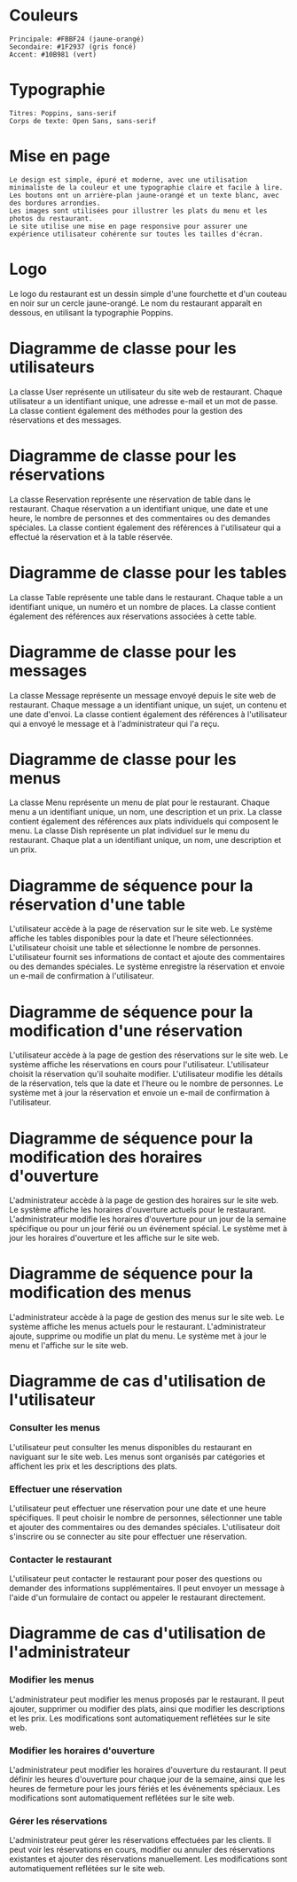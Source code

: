 # Couleurs

    Principale: #FBBF24 (jaune-orangé)
    Secondaire: #1F2937 (gris foncé)
    Accent: #10B981 (vert)

# Typographie

    Titres: Poppins, sans-serif
    Corps de texte: Open Sans, sans-serif

# Mise en page

    Le design est simple, épuré et moderne, avec une utilisation minimaliste de la couleur et une typographie claire et facile à lire.
    Les boutons ont un arrière-plan jaune-orangé et un texte blanc, avec des bordures arrondies.
    Les images sont utilisées pour illustrer les plats du menu et les photos du restaurant.
    Le site utilise une mise en page responsive pour assurer une expérience utilisateur cohérente sur toutes les tailles d'écran.

# Logo

Le logo du restaurant est un dessin simple d'une fourchette et d'un couteau en noir sur un cercle jaune-orangé. Le nom du restaurant apparaît en dessous, en utilisant la typographie Poppins.

# Diagramme de classe pour les utilisateurs

La classe User représente un utilisateur du site web de restaurant. Chaque utilisateur a un identifiant unique, une adresse e-mail et un mot de passe. La classe contient également des méthodes pour la gestion des réservations et des messages.

# Diagramme de classe pour les réservations

La classe Reservation représente une réservation de table dans le restaurant. Chaque réservation a un identifiant unique, une date et une heure, le nombre de personnes et des commentaires ou des demandes spéciales. La classe contient également des références à l'utilisateur qui a effectué la réservation et à la table réservée.

# Diagramme de classe pour les tables

La classe Table représente une table dans le restaurant. Chaque table a un identifiant unique, un numéro et un nombre de places. La classe contient également des références aux réservations associées à cette table.

# Diagramme de classe pour les messages

La classe Message représente un message envoyé depuis le site web de restaurant. Chaque message a un identifiant unique, un sujet, un contenu et une date d'envoi. La classe contient également des références à l'utilisateur qui a envoyé le message et à l'administrateur qui l'a reçu.

# Diagramme de classe pour les menus

La classe Menu représente un menu de plat pour le restaurant. Chaque menu a un identifiant unique, un nom, une description et un prix. La classe contient également des références aux plats individuels qui composent le menu. La classe Dish représente un plat individuel sur le menu du restaurant. Chaque plat a un identifiant unique, un nom, une description et un prix.

# Diagramme de séquence pour la réservation d'une table

   L'utilisateur accède à la page de réservation sur le site web.
   Le système affiche les tables disponibles pour la date et l'heure sélectionnées.
   L'utilisateur choisit une table et sélectionne le nombre de personnes.
   L'utilisateur fournit ses informations de contact et ajoute des commentaires ou des demandes spéciales.
   Le système enregistre la réservation et envoie un e-mail de confirmation à l'utilisateur.

# Diagramme de séquence pour la modification d'une réservation

   L'utilisateur accède à la page de gestion des réservations sur le site web.
   Le système affiche les réservations en cours pour l'utilisateur.
   L'utilisateur choisit la réservation qu'il souhaite modifier.
   L'utilisateur modifie les détails de la réservation, tels que la date et l'heure ou le nombre de personnes.
   Le système met à jour la réservation et envoie un e-mail de confirmation à l'utilisateur.
    
# Diagramme de séquence pour la modification des horaires d'ouverture

   L'administrateur accède à la page de gestion des horaires sur le site web.
   Le système affiche les horaires d'ouverture actuels pour le restaurant.
   L'administrateur modifie les horaires d'ouverture pour un jour de la semaine spécifique ou pour un jour férié ou un événement spécial.
   Le système met à jour les horaires d'ouverture et les affiche sur le site web.

# Diagramme de séquence pour la modification des menus

   L'administrateur accède à la page de gestion des menus sur le site web.
   Le système affiche les menus actuels pour le restaurant.
   L'administrateur ajoute, supprime ou modifie un plat du menu.
   Le système met à jour le menu et l'affiche sur le site web.


# Diagramme de cas d'utilisation de l'utilisateur

### Consulter les menus

L'utilisateur peut consulter les menus disponibles du restaurant en naviguant sur le site web. Les menus sont organisés par catégories et affichent les prix et les descriptions des plats.

### Effectuer une réservation

L'utilisateur peut effectuer une réservation pour une date et une heure spécifiques. Il peut choisir le nombre de personnes, sélectionner une table et ajouter des commentaires ou des demandes spéciales. L'utilisateur doit s'inscrire ou se connecter au site pour effectuer une réservation.

### Contacter le restaurant

L'utilisateur peut contacter le restaurant pour poser des questions ou demander des informations supplémentaires. Il peut envoyer un message à l'aide d'un formulaire de contact ou appeler le restaurant directement.

# Diagramme de cas d'utilisation de l'administrateur

### Modifier les menus

L'administrateur peut modifier les menus proposés par le restaurant. Il peut ajouter, supprimer ou modifier des plats, ainsi que modifier les descriptions et les prix. Les modifications sont automatiquement reflétées sur le site web.

### Modifier les horaires d'ouverture

L'administrateur peut modifier les horaires d'ouverture du restaurant. Il peut définir les heures d'ouverture pour chaque jour de la semaine, ainsi que les heures de fermeture pour les jours fériés et les événements spéciaux. Les modifications sont automatiquement reflétées sur le site web.

### Gérer les réservations

L'administrateur peut gérer les réservations effectuées par les clients. Il peut voir les réservations en cours, modifier ou annuler des réservations existantes et ajouter des réservations manuellement. Les modifications sont automatiquement reflétées sur le site web.
